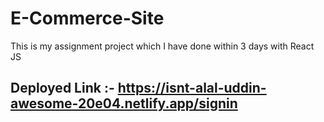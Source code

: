 # E-Commerce-Site
This is my assignment project which I have done within 3 days with React JS

## Deployed Link :- https://isnt-alal-uddin-awesome-20e04.netlify.app/signin
